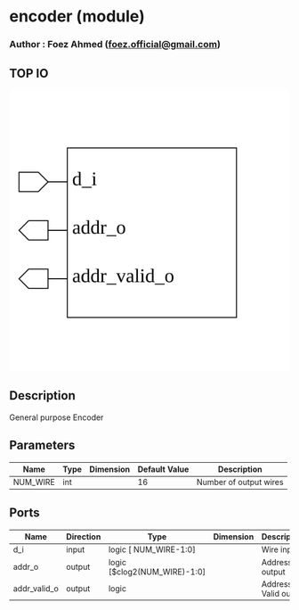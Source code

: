 # encoder (module)

### Author : Foez Ahmed (foez.official@gmail.com)

## TOP IO
<img src="./encoder_top.svg">

## Description
 General purpose Encoder

## Parameters
|Name|Type|Dimension|Default Value|Description|
|-|-|-|-|-|
|NUM_WIRE|int||16|Number of output wires|

## Ports
|Name|Direction|Type|Dimension|Description|
|-|-|-|-|-|
|d_i|input|logic [ NUM_WIRE-1:0]||Wire input|
|addr_o|output|logic [$clog2(NUM_WIRE)-1:0]||Address output|
|addr_valid_o|output|logic||Address Valid output|
